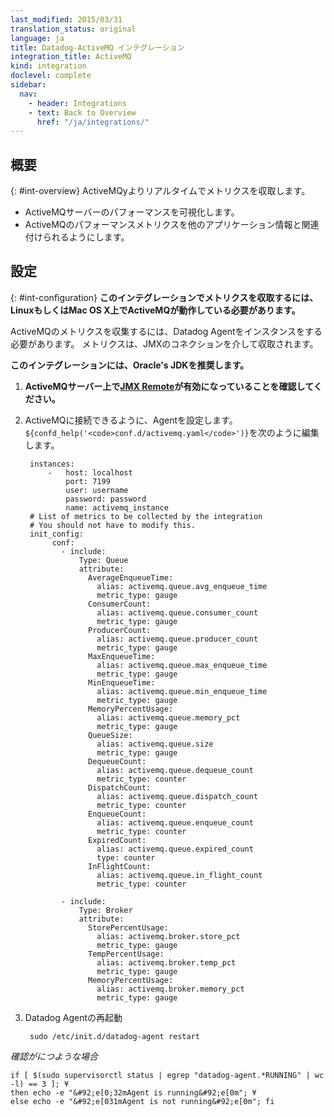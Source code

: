 ```yaml
---
last_modified: 2015/03/31
translation_status: original
language: ja
title: Datadog-ActiveMQ インテグレーション
integration_title: ActiveMQ
kind: integration
doclevel: complete
sidebar:
  nav:
    - header: Integrations
    - text: Back to Overview
      href: "/ja/integrations/"
---
```


<!-- <div id="int-overview">
<h2>Overview</h2>
<p>Get metrics from ActiveMQ in real time to</p>
<ul>
  <li>Visualize your web ActiveMQ server performance</li>
  <li>Correlate the performance of ActiveMQ with the rest of your applications</li>
</ul>

</div> -->

## 概要
{: #int-overview}
ActiveMQyよりリアルタイムでメトリクスを収取します。

* ActiveMQサーバーのパフォーマンスを可視化します。
* ActiveMQのパフォーマンスメトリクスを他のアプリケーション情報と関連付けられるようにします。


<!-- <div id="int-configuration">
<h2>Configuration</h2>
<p><em><b>This integration requires Linux or Mac OS X.</b>

  To capture ActiveMQ metrics you need to install the Datadog agent.
Metrics will be captured using a JMX connection.
<br /><b>We recommend the use of Oracle's JDK for this integration.</b>
</em></p> -->


## 設定
{: #int-configuration}
**このインテグレーションでメトリクスを収取するには、LinuxもしくはMac OS X上でActiveMQが動作している必要があります。**

ActiveMQのメトリクスを収集するには、Datadog Agentをインスタンスをする必要があります。
メトリクスは、JMXのコネクションを介して収取されます。

**このインテグレーションには、Oracle's JDKを推奨します。**

<!-- <ol>
  <li><b>Make sure that <a href="http://activemq.apache.org/jmx.html"> JMX Remote is enabled</a> on your ActiveMQ server.</b>
  </li>
     <li>Configure the agent to connect to ActiveMQ
       Edit <code>${confd_help('<code>conf.d/activemq.yaml</code>')}</code>
         <pre class="textfile"><code>instances:
     -   host: localhost
         port: 7199
         user: username
         password: password
         name: activemq_instance


 # List of metrics to be collected by the integration
 # You should not have to modify this.
 init_config:
     conf:
       - include:
           Type: Queue
           attribute:
             AverageEnqueueTime:
               alias: activemq.queue.avg_enqueue_time
               metric_type: gauge
             ConsumerCount:
               alias: activemq.queue.consumer_count
               metric_type: gauge
             ProducerCount:
               alias: activemq.queue.producer_count
               metric_type: gauge
             MaxEnqueueTime:
               alias: activemq.queue.max_enqueue_time
               metric_type: gauge
             MinEnqueueTime:
               alias: activemq.queue.min_enqueue_time
               metric_type: gauge
             MemoryPercentUsage:
               alias: activemq.queue.memory_pct
               metric_type: gauge
             QueueSize:
               alias: activemq.queue.size
               metric_type: gauge
             DequeueCount:
               alias: activemq.queue.dequeue_count
               metric_type: counter
             DispatchCount:
               alias: activemq.queue.dispatch_count
               metric_type: counter
             EnqueueCount:
               alias: activemq.queue.enqueue_count
               metric_type: counter
             ExpiredCount:
               alias: activemq.queue.expired_count
               type: counter
             InFlightCount:
               alias: activemq.queue.in_flight_count
               metric_type: counter

       - include:
           Type: Broker
           attribute:
             StorePercentUsage:
               alias: activemq.broker.store_pct
               metric_type: gauge
             TempPercentUsage:
               alias: activemq.broker.temp_pct
               metric_type: gauge
             MemoryPercentUsage:
               alias: activemq.broker.memory_pct
               metric_type: gauge
 </code></pre>
     </li>

  <li>Restart the agent
        <pre class="linux"><code>sudo /etc/init.d/datadog-agent restart</code></pre>

  <pre class="verification"><code>if [ $(sudo supervisorctl status | egrep "datadog-agent.*RUNNING" | wc -l) == 3 ]; &#92;
then echo -e "&#92;e[0;32mAgent is running&#92;e[0m"; &#92;
else echo -e "&#92;e[031mAgent is not running&#92;e[0m"; fi</code></pre>
    </li>
</ol>
</div> -->

1. **ActiveMQサーバー上で[JMX Remote](http://activemq.apache.org/jmx.html)が有効になっていることを確認してください。**
2. ActiveMQに接続できるように、Agentを設定します。  
`${confd_help('<code>conf.d/activemq.yaml</code>')}`を次のように編集します。

        instances:
            -   host: localhost
                port: 7199
                user: username
                password: password
                name: activemq_instance
        # List of metrics to be collected by the integration
        # You should not have to modify this.
        init_config:
             conf:
               - include:
                   Type: Queue
                   attribute:
                     AverageEnqueueTime:
                       alias: activemq.queue.avg_enqueue_time
                       metric_type: gauge
                     ConsumerCount:
                       alias: activemq.queue.consumer_count
                       metric_type: gauge
                     ProducerCount:
                       alias: activemq.queue.producer_count
                       metric_type: gauge
                     MaxEnqueueTime:
                       alias: activemq.queue.max_enqueue_time
                       metric_type: gauge
                     MinEnqueueTime:
                       alias: activemq.queue.min_enqueue_time
                       metric_type: gauge
                     MemoryPercentUsage:
                       alias: activemq.queue.memory_pct
                       metric_type: gauge
                     QueueSize:
                       alias: activemq.queue.size
                       metric_type: gauge
                     DequeueCount:
                       alias: activemq.queue.dequeue_count
                       metric_type: counter
                     DispatchCount:
                       alias: activemq.queue.dispatch_count
                       metric_type: counter
                     EnqueueCount:
                       alias: activemq.queue.enqueue_count
                       metric_type: counter
                     ExpiredCount:
                       alias: activemq.queue.expired_count
                       type: counter
                     InFlightCount:
                       alias: activemq.queue.in_flight_count
                       metric_type: counter

               - include:
                   Type: Broker
                   attribute:
                     StorePercentUsage:
                       alias: activemq.broker.store_pct
                       metric_type: gauge
                     TempPercentUsage:
                       alias: activemq.broker.temp_pct
                       metric_type: gauge
                     MemoryPercentUsage:
                       alias: activemq.broker.memory_pct
                       metric_type: gauge

3. Datadog Agentの再起動

        sudo /etc/init.d/datadog-agent restart

*確認がにつような場合*

    if [ $(sudo supervisorctl status | egrep "datadog-agent.*RUNNING" | wc -l) == 3 ]; ¥
    then echo -e "&#92;e[0;32mAgent is running&#92;e[0m"; ¥
    else echo -e "&#92;e[031mAgent is not running&#92;e[0m"; fi
